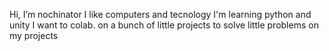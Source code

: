 Hi, I’m nochinator
I like computers and tecnology
I'm learning python and unity
I want to colab. on a bunch of little projects to solve little problems
on my projects 
